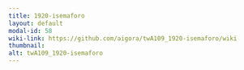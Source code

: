 ```yaml
---
title: 1920-isemaforo
layout: default
modal-id: 58
wiki-link: https://github.com/aigora/twA109_1920-isemaforo/wiki
thumbnail: 
alt: twA109_1920-isemaforo
---
```

